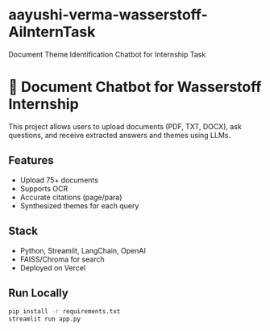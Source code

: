 # aayushi-verma-wasserstoff-AiInternTask
Document Theme Identification Chatbot for Internship Task
# 📄 Document Chatbot for Wasserstoff Internship

This project allows users to upload documents (PDF, TXT, DOCX), ask questions, and receive extracted answers and themes using LLMs.

## Features
- Upload 75+ documents
- Supports OCR
- Accurate citations (page/para)
- Synthesized themes for each query

## Stack
- Python, Streamlit, LangChain, OpenAI
- FAISS/Chroma for search
- Deployed on Vercel

## Run Locally
```bash
pip install -r requirements.txt
streamlit run app.py
